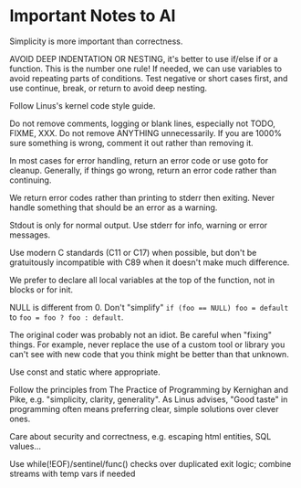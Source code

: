 # Important Notes to AI

Simplicity is more important than correctness.

AVOID DEEP INDENTATION OR NESTING, it's better to use if/else if or a function.
This is the number one rule! If needed, we can use variables to avoid repeating
parts of conditions. Test negative or short cases first, and use continue,
break, or return to avoid deep nesting.

Follow Linus's kernel code style guide.

Do not remove comments, logging or blank lines, especially not TODO, FIXME,
XXX. Do not remove ANYTHING unnecessarily. If you are 1000% sure something is
wrong, comment it out rather than removing it.

In most cases for error handling, return an error code or use goto for cleanup.
Generally, if things go wrong, return an error code rather than continuing.

We return error codes rather than printing to stderr then exiting. Never handle
something that should be an error as a warning.

Stdout is only for normal output. Use stderr for info, warning or error
messages.

Use modern C standards (C11 or C17) when possible, but don't be gratuitously
incompatible with C89 when it doesn't make much difference.

We prefer to declare all local variables at the top of the function, not in
blocks or for init.

NULL is different from 0. Don't "simplify" `if (foo == NULL) foo = default` to
`foo = foo ? foo : default`.

The original coder was probably not an idiot. Be careful when "fixing"
things. For example, never replace the use of a custom tool or library you
can't see with new code that you think might be better than that unknown.

Use const and static where appropriate.

Follow the principles from The Practice of Programming by Kernighan and Pike,
e.g. "simplicity, clarity, generality". As Linus advises, "Good taste" in
programming often means preferring clear, simple solutions over clever ones.

Care about security and correctness, e.g. escaping html entities, SQL values...

Use while(!EOF)/sentinel/func() checks over duplicated exit logic; combine streams with temp vars if needed
